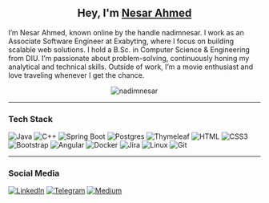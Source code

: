 <h2 align="center">Hey, I'm <b><a href="https://www.linkedin.com/in/nadimnesar/" target="_blank">Nesar Ahmed</a></b></h2>
<p>I’m Nesar Ahmed, known online by the handle nadimnesar. I work as an Associate Software Engineer at Exabyting, where I focus on building scalable web solutions. I hold a B.Sc. in Computer Science & Engineering from DIU. I’m passionate about problem-solving, continuously honing my analytical and technical skills. Outside of work, I’m a movie enthusiast and love traveling whenever I get the chance.</p>
<p align="center"> <img src="https://komarev.com/ghpvc/?username=nadimnesar&label=Profile%20Views&color=0e75b6&style=for-the-badge" alt="nadimnesar" /></p> 
<hr />
<h3>Tech Stack</h3>

![Java](https://img.shields.io/badge/Java-FF4154?style=for-the-badge&labelColor=black&logo=openjdk&logoColor=FF4154)
![C++](https://img.shields.io/badge/CPP-004283?style=for-the-badge&labelColor=black&logo=cplusplus&logoColor=004283)
![Spring Boot](https://img.shields.io/badge/SpringBoot-4EA94B?style=for-the-badge&labelColor=black&logo=spring&logoColor=4EA94B)
![Postgres](https://img.shields.io/badge/Postgres-50ABE7?style=for-the-badge&labelColor=black&logo=postgresql&logoColor=50ABE7)
![Thymeleaf](https://img.shields.io/badge/Thymeleaf-008000?style=for-the-badge&labelColor=black&logo=thymeleaf&logoColor=008000)
![HTML](https://img.shields.io/badge/HTML5-E34F26?style=for-the-badge&labelColor=black&logo=html5&logoColor=E34F26)
![CSS3](https://img.shields.io/badge/CSS3-1572B6?style=for-the-badge&labelColor=black&logo=css3&logoColor=1572B6)
![Bootstrap](https://img.shields.io/badge/Bootstrap-563D7C?style=for-the-badge&labelColor=black&logo=bootstrap&logoColor=563D7C)
![Angular](https://img.shields.io/badge/Angular-FF0000?style=for-the-badge&labelColor=black&logo=angular&logoColor=FF0000)
![Docker](https://img.shields.io/badge/Docker-0db7ed?style=for-the-badge&labelColor=black&logo=docker&logoColor=0db7ed)
![Jira](https://img.shields.io/badge/Jira-2E7EEA?style=for-the-badge&labelColor=black&logo=jira&logoColor=2E7EEA)
![Linux](https://img.shields.io/badge/Linux-F0DB4F?style=for-the-badge&labelColor=black&logo=linux&logoColor=F0DB4F)
![Git](https://img.shields.io/badge/Git-F05032?style=for-the-badge&labelColor=black&logo=git&logoColor=F05032)

<hr />
<h3>Social Media</h3>

[![LinkedIn](https://img.shields.io/badge/LinkedIn-085E89?style=for-the-badge&labelColor=black&logo=linkedin&logoColor=085E89)](https://linkedin.com/in/nadimnesar)
[![Telegram](https://img.shields.io/badge/Telegram-2EA5DB?style=for-the-badge&labelColor=black&logo=telegram&logoColor=2EA5DB)](https://t.me/nadimnesar)
[![Medium](https://img.shields.io/badge/Medium-ffffff?style=for-the-badge&labelColor=black&logo=medium&logoColor=ffffff)](https://medium.com/@nadimnesar)
